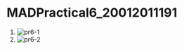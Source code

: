 # MADPractical6_20012011191
1. ![pr6-1](https://user-images.githubusercontent.com/110656428/201521254-a7215f00-40b5-450a-8369-a461cd42acef.jpeg)
2. ![pr6-2](https://user-images.githubusercontent.com/110656428/201521257-1d4d490b-b557-4a4b-b8aa-95e5489a60c8.jpeg)
